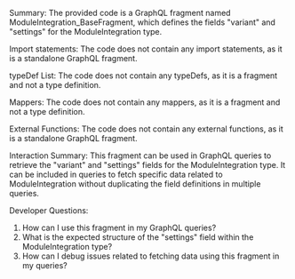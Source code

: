 Summary:
The provided code is a GraphQL fragment named ModuleIntegration_BaseFragment, which defines the fields "variant" and "settings" for the ModuleIntegration type.

Import statements:
The code does not contain any import statements, as it is a standalone GraphQL fragment.

typeDef List:
The code does not contain any typeDefs, as it is a fragment and not a type definition.

Mappers:
The code does not contain any mappers, as it is a fragment and not a type definition.

External Functions:
The code does not contain any external functions, as it is a standalone GraphQL fragment.

Interaction Summary:
This fragment can be used in GraphQL queries to retrieve the "variant" and "settings" fields for the ModuleIntegration type. It can be included in queries to fetch specific data related to ModuleIntegration without duplicating the field definitions in multiple queries.

Developer Questions:
1. How can I use this fragment in my GraphQL queries?
2. What is the expected structure of the "settings" field within the ModuleIntegration type?
3. How can I debug issues related to fetching data using this fragment in my queries?